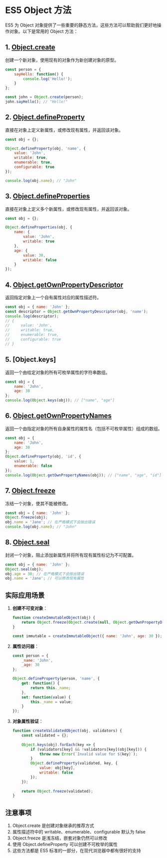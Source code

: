 # ES5 Object 方法

ES5 为 Object 对象提供了一些重要的静态方法，这些方法可以帮助我们更好地操作对象。以下是常用的 Object 方法：

## 1. [Object.create](https://developer.mozilla.org/en-US/docs/Web/JavaScript/Reference/Global_Objects/Object/create)

创建一个新对象，使用现有的对象作为新创建对象的原型。

```javascript
const person = {
    sayHello: function() {
        console.log('Hello!');
    }
};

const john = Object.create(person);
john.sayHello(); // "Hello!"
```

## 2. [Object.defineProperty](https://developer.mozilla.org/en-US/docs/Web/JavaScript/Reference/Global_Objects/Object/defineProperty)

直接在对象上定义新属性，或修改现有属性，并返回该对象。

```javascript
const obj = {};

Object.defineProperty(obj, 'name', {
    value: 'John',
    writable: true,
    enumerable: true,
    configurable: true
});

console.log(obj.name); // "John"
```

## 3. [Object.defineProperties](https://developer.mozilla.org/en-US/docs/Web/JavaScript/Reference/Global_Objects/Object/defineProperties)

直接在对象上定义多个新属性，或修改现有属性，并返回该对象。

```javascript
const obj = {};

Object.defineProperties(obj, {
    name: {
        value: 'John',
        writable: true
    },
    age: {
        value: 30,
        writable: false
    }
});
```

## 4. [Object.getOwnPropertyDescriptor](https://developer.mozilla.org/en-US/docs/Web/JavaScript/Reference/Global_Objects/Object/getOwnPropertyDescriptor)

返回指定对象上一个自有属性对应的属性描述符。

```javascript
const obj = { name: 'John' };
const descriptor = Object.getOwnPropertyDescriptor(obj, 'name');
console.log(descriptor);
// {
//     value: 'John',
//     writable: true,
//     enumerable: true,
//     configurable: true
// }
```

## 5. [Object.keys]

返回一个由给定对象的所有可枚举属性的字符串数组。

```javascript
const obj = {
    name: 'John',
    age: 30
};
console.log(Object.keys(obj)); // ["name", "age"]
```

## 6. [Object.getOwnPropertyNames](https://developer.mozilla.org/en-US/docs/Web/JavaScript/Reference/Global_Objects/Object/getOwnPropertyNames)

返回一个由指定对象的所有自身属性的属性名（包括不可枚举属性）组成的数组。

```javascript
const obj = {
    name: 'John',
    age: 30
};
Object.defineProperty(obj, 'id', {
    value: 1,
    enumerable: false
});
console.log(Object.getOwnPropertyNames(obj)); // ["name", "age", "id"]
```

## 7. [Object.freeze](https://developer.mozilla.org/en-US/docs/Web/JavaScript/Reference/Global_Objects/Object/freeze)

冻结一个对象，使其不能被修改。

```javascript
const obj = { name: 'John' };
Object.freeze(obj);
obj.name = 'Jane'; // 在严格模式下会抛出错误
console.log(obj.name); // "John"
```

## 8. [Object.seal](https://developer.mozilla.org/en-US/docs/Web/JavaScript/Reference/Global_Objects/Object/seal)

封闭一个对象，阻止添加新属性并将所有现有属性标记为不可配置。

```javascript
const obj = { name: 'John' };
Object.seal(obj);
obj.age = 30; // 在严格模式下会抛出错误
obj.name = 'Jane'; // 可以修改现有属性
```

## 实际应用场景

1. **创建不可变对象**：

    ```javascript
    function createImmutableObject(obj) {
        return Object.freeze(Object.create(null, Object.getOwnPropertyDescriptors(obj)));
    }

    const immutable = createImmutableObject({ name: 'John', age: 30 });
    ```

2. **属性访问器**：

    ```javascript
    const person = {
        _name: 'John',
        _age: 30
    };

    Object.defineProperty(person, 'name', {
        get: function() {
            return this._name;
        },
        set: function(value) {
            this._name = value;
        }
    });
    ```

3. **对象属性验证**：

    ```javascript
    function createValidatedObject(obj, validators) {
        const validated = {};
        
        Object.keys(obj).forEach(key => {
            if (validators[key] && !validators[key](obj[key])) {
                throw new Error(`Invalid value for ${key}`);
            }
            Object.defineProperty(validated, key, {
                value: obj[key],
                writable: false
            });
        });
        
        return Object.freeze(validated);
    }
    ```

## 注意事项

1. Object.create 是创建对象继承的推荐方式
2. 属性描述符中的 writable、enumerable、configurable 默认为 false
3. Object.freeze 是浅冻结，嵌套对象仍然可以修改
4. 使用 Object.defineProperty 可以创建不可枚举的属性
5. 这些方法都是 ES5 标准的一部分，在现代浏览器中都有很好的支持
